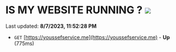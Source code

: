 # IS MY WEBSITE RUNNING ? [![](https://img.shields.io/static/v1?label=Sponsor&message=%E2%9D%A4&logo=GitHub&color=%23fe8e86)](https://github.com/sponsors/<username>)

Last updated: **8/7/2023, 11:52:28 PM**

- `GET` [https://youssefservice.me](https://youssefservice.me) - **Up** (775ms)
